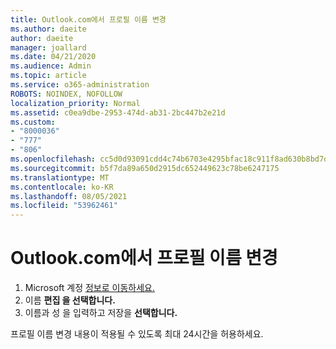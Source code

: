 ```yaml
---
title: Outlook.com에서 프로필 이름 변경
ms.author: daeite
author: daeite
manager: joallard
ms.date: 04/21/2020
ms.audience: Admin
ms.topic: article
ms.service: o365-administration
ROBOTS: NOINDEX, NOFOLLOW
localization_priority: Normal
ms.assetid: c0ea9dbe-2953-474d-ab31-2bc447b2e21d
ms.custom:
- "8000036"
- "777"
- "806"
ms.openlocfilehash: cc5d0d93091cdd4c74b6703e4295bfac18c911f8ad630b8bd7db5a17b1ffb9d0
ms.sourcegitcommit: b5f7da89a650d2915dc652449623c78be6247175
ms.translationtype: MT
ms.contentlocale: ko-KR
ms.lasthandoff: 08/05/2021
ms.locfileid: "53962461"
---
```

# <a name="change-your-profile-name-in-outlookcom"></a>Outlook.com에서 프로필 이름 변경

1. Microsoft 계정 [정보로 이동하세요.](https://go.microsoft.com/fwlink/p/?linkid=860841)
2. 이름 **편집 을 선택합니다.**
3. 이름과 성 을 입력하고 저장을 **선택합니다.**

프로필 이름 변경 내용이 적용될 수 있도록 최대 24시간을 허용하세요.